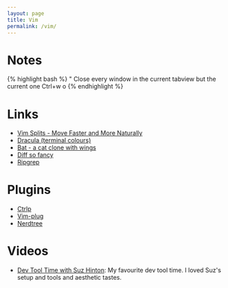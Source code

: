 ```yaml
---
layout: page
title: Vim
permalink: /vim/
---
```


# Notes

{% highlight bash %}
" Close every window in the current tabview but the current one
Ctrl+w o
{% endhighlight %}

# Links

* [Vim Splits - Move Faster and More Naturally](https://thoughtbot.com/blog/vim-splits-move-faster-and-more-naturally)
* [Dracula (terminal colours)](https://draculatheme.com/iterm)
* [Bat - a cat clone with wings](https://github.com/sharkdp/bat)
* [Diff so fancy](https://github.com/so-fancy/diff-so-fancy)
* [Ripgrep](https://github.com/BurntSushi/ripgrep)

# Plugins

* [Ctrlp](https://github.com/ctrlpvim/ctrlp.vim)
* [Vim-plug](https://github.com/junegunn/vim-plug)
* [Nerdtree](https://github.com/preservim/nerdtree)

# Videos

* [Dev Tool Time with Suz Hinton](https://www.youtube.com/watch?v=nNPWV1igjt8&list=PL6zLuuRVa1_iDEP4EicZ8972RgyccCRGF&index=15): My favourite dev tool time. I loved Suz's setup and tools and aesthetic tastes.
